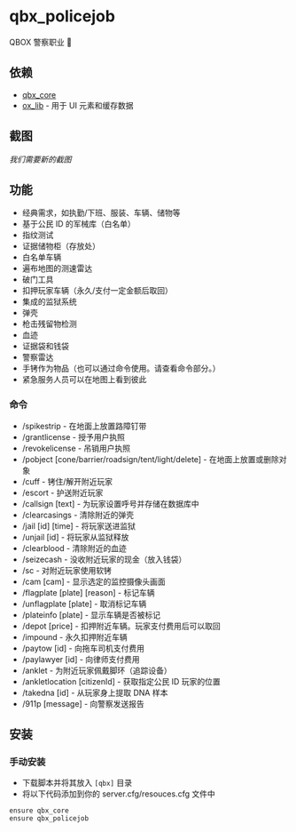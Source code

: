# qbx_policejob
QBOX 警察职业 :police_officer:

## 依赖
- [qbx_core](https://github.com/Qbox-project/qbx_core)
- [ox_lib](https://github.com/overextended/ox_lib) - 用于 UI 元素和缓存数据

## 截图
*我们需要新的截图*

## 功能
- 经典需求，如执勤/下班、服装、车辆、储物等
- 基于公民 ID 的军械库（白名单）
- 指纹测试
- 证据储物柜（存放处）
- 白名单车辆
- 遍布地图的测速雷达
- 破门工具
- 扣押玩家车辆（永久/支付一定金额后取回）
- 集成的监狱系统
- 弹壳
- 枪击残留物检测
- 血迹
- 证据袋和钱袋
- 警察雷达
- 手铐作为物品（也可以通过命令使用。请查看命令部分。）
- 紧急服务人员可以在地图上看到彼此

### 命令
- /spikestrip - 在地面上放置路障钉带
- /grantlicense - 授予用户执照
- /revokelicense - 吊销用户执照
- /pobject [cone/barrier/roadsign/tent/light/delete] - 在地面上放置或删除对象
- /cuff - 铐住/解开附近玩家
- /escort - 护送附近玩家
- /callsign [text] - 为玩家设置呼号并存储在数据库中
- /clearcasings - 清除附近的弹壳
- /jail [id] [time] - 将玩家送进监狱
- /unjail [id] - 将玩家从监狱释放
- /clearblood - 清除附近的血迹
- /seizecash - 没收附近玩家的现金（放入钱袋）
- /sc - 对附近玩家使用软铐
- /cam [cam] - 显示选定的监控摄像头画面
- /flagplate [plate] [reason] - 标记车辆
- /unflagplate [plate] - 取消标记车辆
- /plateinfo [plate] - 显示车辆是否被标记
- /depot [price] - 扣押附近车辆。玩家支付费用后可以取回
- /impound - 永久扣押附近车辆
- /paytow [id] - 向拖车司机支付费用
- /paylawyer [id] - 向律师支付费用
- /anklet - 为附近玩家佩戴脚环（追踪设备）
- /ankletlocation [citizenId] - 获取指定公民 ID 玩家的位置
- /takedna [id] - 从玩家身上提取 DNA 样本
- /911p [message] - 向警察发送报告

## 安装
### 手动安装
- 下载脚本并将其放入 `[qbx]` 目录
- 将以下代码添加到你的 server.cfg/resouces.cfg 文件中

```
ensure qbx_core
ensure qbx_policejob
